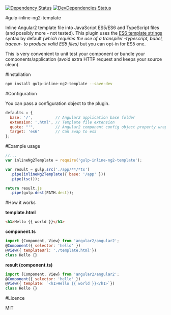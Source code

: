 [![Dependency Status](http://img.shields.io/david/ludohenin/gulp-inline-ng2-template.svg?style=flat-square)](https://david-dm.org/ludohenin/gulp-inline-ng2-template)
[![DevDependencies Status](http://img.shields.io/david/dev/ludohenin/gulp-inline-ng2-template.svg?style=flat-square)](https://david-dm.org/ludohenin/gulp-inline-ng2-template#info=devDependencies)

#gulp-inline-ng2-template

Inline Angular2 template file into JavaScript ES5/ES6 and TypeScript files (and possibly more - not tested).
This plugin uses the [ES6 template strings](https://github.com/lukehoban/es6features#template-strings) syntax by default _(which requires the use of a transpiler -typescript, babel, traceur- to produce valid ES5 files)_ but you can opt-in for ES5 one.

This is very convenient to unit test your component or bundle your components/application (avoid extra HTTP request and keeps your source clean).

#Installation

```bash
npm install gulp-inline-ng2-template --save-dev
```

#Configuration

You can pass a configuration object to the plugin.
```javascript
defaults = {
  base: '/',          // Angular2 application base folder
  extension: '.html', // Template file extension
  quote: "'",         // Angular2 component config object property wrapping quote
  target: 'es6'       // Can swap to es5
};
```

#Example usage

```javascript
//...
var inlineNg2Template = require('gulp-inline-ng2-template');

var result = gulp.src('./app/**/*ts')
  .pipe(inlineNg2Template({ base: '/app' }))
  .pipe(tsc());

return result.js
  .pipe(gulp.dest(PATH.dest));
```

#How it works

__template.html__
```html
<h1>Hello {{ world }}</h1>
```

__component.ts__
```javascript
import {Component, View} from 'angular2/angular2';
@Component({ selector: 'hello' })
@View({ templateUrl: './template.html'})
class Hello {}
```

__result (component.ts)__
```javascript
import {Component, View} from 'angular2/angular2';
@Component({ selector: 'hello' })
@View({ template: `<h1>Hello {{ world }}</h1>`})
class Hello {}
```

#Licence

MIT
